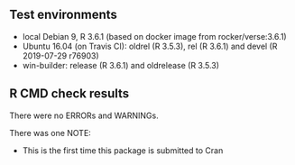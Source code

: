 ## Test environments
* local Debian 9, R 3.6.1 (based on docker image from rocker/verse:3.6.1)
* Ubuntu 16.04 (on Travis CI): oldrel (R 3.5.3), rel (R 3.6.1) and devel (R 2019-07-29 r76903)
* win-builder: release (R 3.6.1) and oldrelease (R 3.5.3)

## R CMD check results
There were no ERRORs and WARNINGs.

There was one NOTE:

* This is the first time this package is submitted to Cran